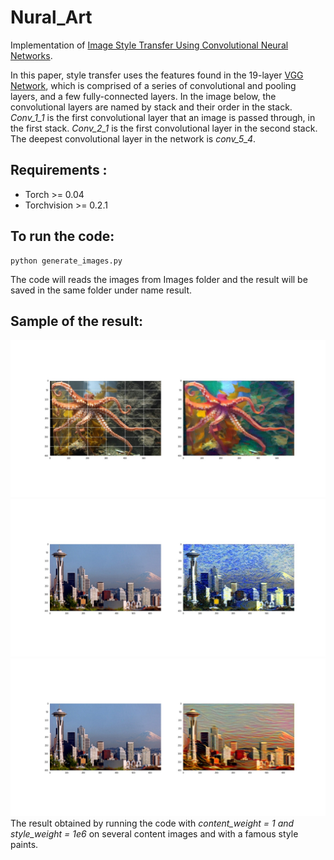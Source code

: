# Nural_Art
Implementation of [Image Style Transfer Using Convolutional Neural Networks](https://www.cv-foundation.org/openaccess/content_cvpr_2016/papers/Gatys_Image_Style_Transfer_CVPR_2016_paper.pdf).

In this paper, style transfer uses the features found in the 19-layer [VGG Network](https://arxiv.org/pdf/1409.1556.pdf), which is comprised of a series of convolutional and pooling layers, and a few fully-connected layers. In the image below, the convolutional layers are named by stack and their order in the stack. <i>Conv_1_1</i> is the first convolutional layer that an image is passed through, in the first stack. <i>Conv_2_1</i> is the first convolutional layer in the second stack. The deepest convolutional layer in the network is <i>conv_5_4</i>.

## Requirements :
* Torch >= 0.04
* Torchvision >= 0.2.1

## To run the code:
```
python generate_images.py
```

The code will reads the images from Images folder and the result will be saved in the same folder under name result.

## Sample of the result:
![Octopus with delaunay](/Images/octopus_result.jpg)
![Space with the starry night](/Images/space_needle2_lgram.jpg)
![Space with screem](/Images/space_needle_lgram.jpg)
The result obtained by running the code with <i>content_weight = 1 and style_weight = 1e6</i> on several content images and with a famous style paints.    

